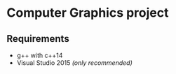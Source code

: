 # Computer Graphics project

## Requirements
+ g++ with c++14
+ Visual Studio 2015 *(only recommended)*
